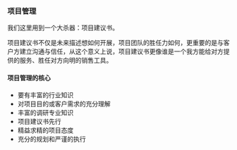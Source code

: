### 项目管理

我们这里用到一个大杀器：项目建议书。

项目建议书不仅是未来描述想如何开展，项目团队的胜任力如何，更重要的是与客户方建立沟通与信任，从这个意义上说，项目建议书更像谁是一个我方能给对方提供的服务、胜任对方向明的销售工具。

#### 项目管理的核心

- 要有丰富的行业知识
- 对项目目的或客户需求的充分理解
- 丰富的调研专业知识
- 项目建议书先行
- 精益求精的项目态度
- 充分的规划和严谨的执行












